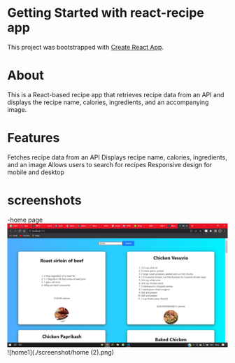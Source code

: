 # Getting Started with react-recipe app

This project was bootstrapped with [Create React App](https://github.com/facebook/create-react-app).

# About
This is a React-based recipe app that retrieves recipe data from an API and displays the recipe name, calories, ingredients, and an accompanying image.

# Features
Fetches recipe data from an API
Displays recipe name, calories, ingredients, and an image
Allows users to search for recipes
Responsive design for mobile and desktop

# screenshots 
-home page
 ![home](./screenshot/home.png)
 ![home1](./screenshot/home (2).png)
